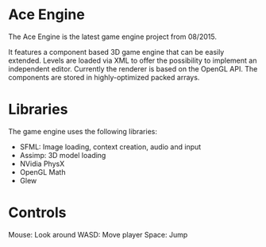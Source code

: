 # Ace Engine
The Ace Engine is the latest game engine project from 08/2015.

It features a component based 3D game engine that can be easily extended. Levels are loaded via XML to offer the possibility to implement an independent editor. Currently the renderer is based on the OpenGL API. The components are stored in highly-optimized packed arrays.

# Libraries
The game engine uses the following libraries:
* SFML: Image loading, context creation, audio and input
* Assimp: 3D model loading
* NVidia PhysX
* OpenGL Math
* Glew

# Controls
Mouse: Look around
WASD: Move player
Space: Jump
